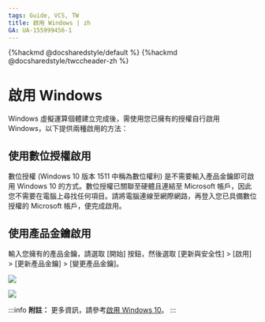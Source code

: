 ```yaml
---
tags: Guide, VCS, TW
title: 啟用 Windows | zh
GA: UA-155999456-1
---
```


{%hackmd @docsharedstyle/default %}
{%hackmd @docsharedstyle/twccheader-zh %}

# 啟用 Windows

Windows 虛擬運算個體建立完成後，需使用您已擁有的授權自行啟用 Windows，以下提供兩種啟用的方法：

## 使用數位授權啟用

數位授權 (Windows 10 版本 1511 中稱為數位權利) 是不需要輸入產品金鑰即可啟用 Windows 10 的方式。數位授權已關聯至硬體且連結至 Microsoft 帳戶，因此您不需要在電腦上尋找任何項目。請將電腦連線至網際網路，再登入您已具備數位授權的 Microsoft 帳戶，便完成啟用。

## 使用產品金鑰啟用

輸入您擁有的產品金鑰，請選取 [開始] 按鈕，然後選取 [更新與安全性] > [啟用] > [更新產品金鑰] > [變更產品金鑰]。

![](https://cos.twcc.ai/SYS-MANUAL/uploads/upload_c651b64dfdca922ea33c06665ea7ea6a.png)


![](https://cos.twcc.ai/SYS-MANUAL/uploads/upload_82c4ca56262d66163161e1c217f1fe4e.png)


:::info
<i class="fa fa-paperclip fa-20" aria-hidden="true"></i> **附註：** 更多資訊，請參考[<ins>啟用 Windows 10</ins>](https://support.microsoft.com/zh-tw/help/12440/windows-10-activate)。
::: 

